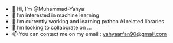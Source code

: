 - 👋 Hi, I’m @Muhammad-Yahya
- 👀 I’m interested in machine learning
- 🌱 I’m currently working and learning python AI related libraries
- 💞️ I’m looking to collaborate on ...
- 📫 You can contact me on my email : yahyaarfan90@gmail.com

<!---
Muhammad-Yahya/Muhammad-Yahya is a ✨ special ✨ repository because its `README.md` (this file) appears on your GitHub profile.
You can click the Preview link to take a look at your changes.
--->
